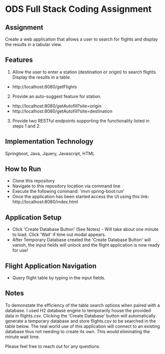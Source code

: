 # ODS Full Stack Coding Assignment

## Assignment

Create a web application that allows a user to search for flights and display the results in a tabular view.

## Features

1. Allow the user to enter a station (destination or origin) to search flights. Display the results in a table.

* http://localhost:8080/getFlights

2. Provide an auto-suggest feature for station.

* http://localhost:8080/getAutofill?site=origin
* http://localhost:8080/getAutofill?site=destination

3. Provide two RESTful endpoints supporting the functionality listed in steps 1 and 2.

## Implementation Technology

Springboot, Java, Jquery, Javascript, HTML

## How to Run
* Clone this repository
* Navigate to this repository location via command line
* Execute the following command: 'mvn spring-boot:run'
* Once the application has been started access the UI using this link: http://localhost:8080/index.html

## Application Setup
*  Click 'Create Database Button' (See Notes) - Will take about one minute to load. Click 'Wait' if time out modal appears.
*  After Temporary Database created the  'Create Database Button' will vanish, the input fields will unlock and the flight application is now ready for use!

## Flight Application Navigation
* Query flight table by typing in the input fields. 

## Notes
To demonstate the efficiency of the table search options when paired with a database. I used H2 database engine to temporarily house the provided data in flights.csv. Clicking the 'Create Database' button will automatically generate a temporary database and store flights.csv to be searched in the table below. The real world use of this application will connect to an existing database thus not needing to create its own. This would eliminating the minute wait time. 

Please feel free to reach out for any questions.


